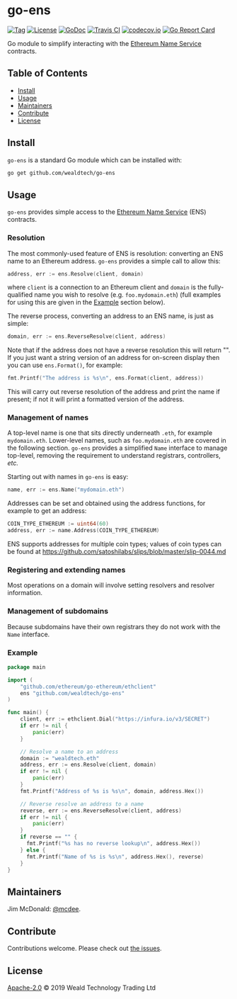# go-ens

[![Tag](https://img.shields.io/github/tag/wealdtech/go-ens.svg)](https://github.com/wealdtech/go-ens/releases/)
[![License](https://img.shields.io/github/license/wealdtech/go-ens.svg)](LICENSE)
[![GoDoc](https://godoc.org/github.com/wealdtech/go-ens?status.svg)](https://godoc.org/github.com/wealdtech/go-ens)
[![Travis CI](https://img.shields.io/travis/wealdtech/go-ens.svg)](https://travis-ci.org/wealdtech/go-ens)
[![codecov.io](https://img.shields.io/codecov/c/github/wealdtech/go-ens.svg)](https://codecov.io/github/wealdtech/go-ens)
[![Go Report Card](https://goreportcard.com/badge/github.com/wealdtech/go-ens)](https://goreportcard.com/report/github.com/wealdtech/go-ens)

Go module to simplify interacting with the [Ethereum Name Service](https://ens.domains/) contracts.


## Table of Contents

- [Install](#install)
- [Usage](#usage)
- [Maintainers](#maintainers)
- [Contribute](#contribute)
- [License](#license)

## Install

`go-ens` is a standard Go module which can be installed with:

```sh
go get github.com/wealdtech/go-ens
```

## Usage

`go-ens` provides simple access to the [Ethereum Name Service](https://ens.domains/) (ENS) contracts.

### Resolution

The most commonly-used feature of ENS is resolution: converting an ENS name to an Ethereum address.  `go-ens` provides a simple call to allow this:

```go
address, err := ens.Resolve(client, domain)
```

where `client` is a connection to an Ethereum client and `domain` is the fully-qualified name you wish to resolve (e.g. `foo.mydomain.eth`) (full examples for using this are given in the [Example](#Example) section below).

The reverse process, converting an address to an ENS name, is just as simple:

```go
domain, err := ens.ReverseResolve(client, address)
```

Note that if the address does not have a reverse resolution this will return "".  If you just want a string version of an address for on-screen display then you can use `ens.Format()`, for example:

```go
fmt.Printf("The address is %s\n", ens.Format(client, address))
```

This will carry out reverse resolution of the address and print the name if present; if not it will print a formatted version of the address.


### Management of names

A top-level name is one that sits directly underneath `.eth`, for example `mydomain.eth`.  Lower-level names, such as `foo.mydomain.eth` are covered in the following section.  `go-ens` provides a simplified `Name` interface to manage top-level, removing the requirement to understand registrars, controllers, _etc._

Starting out with names in `go-ens` is easy:

```go
name, err := ens.Name("mydomain.eth")
```

Addresses can be set and obtained using the address functions, for example to get an address:

```go
COIN_TYPE_ETHEREUM := uint64(60)
address, err := name.Address(COIN_TYPE_ETHEREUM)
```

ENS supports addresses for multiple coin types; values of coin types can be found at https://github.com/satoshilabs/slips/blob/master/slip-0044.md

### Registering and extending names

Most operations on a domain will involve setting resolvers and resolver information.


### Management of subdomains

Because subdomains have their own registrars they do not work with the `Name` interface.

### Example

```go
package main

import (
    "github.com/ethereum/go-ethereum/ethclient"
	ens "github.com/wealdtech/go-ens"
)

func main() {
    client, err := ethclient.Dial("https://infura.io/v3/SECRET")
    if err != nil {
        panic(err)
    }

    // Resolve a name to an address
    domain := "wealdtech.eth"
    address, err := ens.Resolve(client, domain)
    if err != nil {
        panic(err)
    }
    fmt.Printf("Address of %s is %s\n", domain, address.Hex())

    // Reverse resolve an address to a name
    reverse, err := ens.ReverseResolve(client, address)
    if err != nil {
        panic(err)
    }
    if reverse == "" {
      fmt.Printf("%s has no reverse lookup\n", address.Hex())
    } else {
      fmt.Printf("Name of %s is %s\n", address.Hex(), reverse)
    }
}
```

## Maintainers

Jim McDonald: [@mcdee](https://github.com/mcdee).

## Contribute

Contributions welcome. Please check out [the issues](https://github.com/wealdtech/go-ens/issues).

## License

[Apache-2.0](LICENSE) © 2019 Weald Technology Trading Ltd
